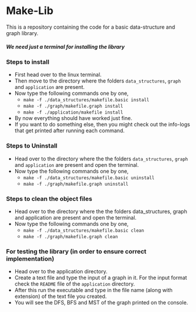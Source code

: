 # Make-Lib
 This is a repository containing the code for a basic data-structure and graph library.
##### We need just a terminal for installing the library

### Steps to install
- First head over to the linux terminal.
- Then move to the directory where the folders `data_structures`, `graph` and `application` are present.
- Now type the following commands one by one,
    - `make -f ./data_structures/makefile.basic install`
    - `make -f ./graph/makefile.graph install`
    - `make -f ./application/makefile install`
- By now everything should have worked just fine.
- If you want to do something else, then you might check out the info-logs that get printed after running each command.

### Steps to Uninstall
- Head over to the directory where the the folders `data_structures`, `graph` and `application` are present and open the terminal.
- Now type the following commands one by one,
    - `make -f ./data_structures/makefile.basic uninstall`
    - `make -f ./graph/makefile.graph uninstall`

### Steps to clean the object files
- Head over to the directory where the the folders data_structures, graph and application are present and open the terminal.
- Now type the following commands one by one,
    - `make -f ./data_structures/makefile.basic clean`
    - `make -f ./graph/makefile.graph clean`
    
### For testing the library (in order to ensure correct implementation)
- Head over to the application directory.
- Create a text file and type the input of a graph in it. For the input format check the `README` file of the `application` directory.
- After this run the executable and type in the file name (along with extension) of the text file you created.
- You will see the DFS, BFS and MST of the graph printed on the console.
